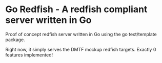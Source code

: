 Go Redfish - A redfish compliant server written in Go
===============

Proof of concept redfish server written in Go using the go text/template package.

Right now, it simply serves the DMTF mockup redfish targets. Exactly 0 features implemented!
